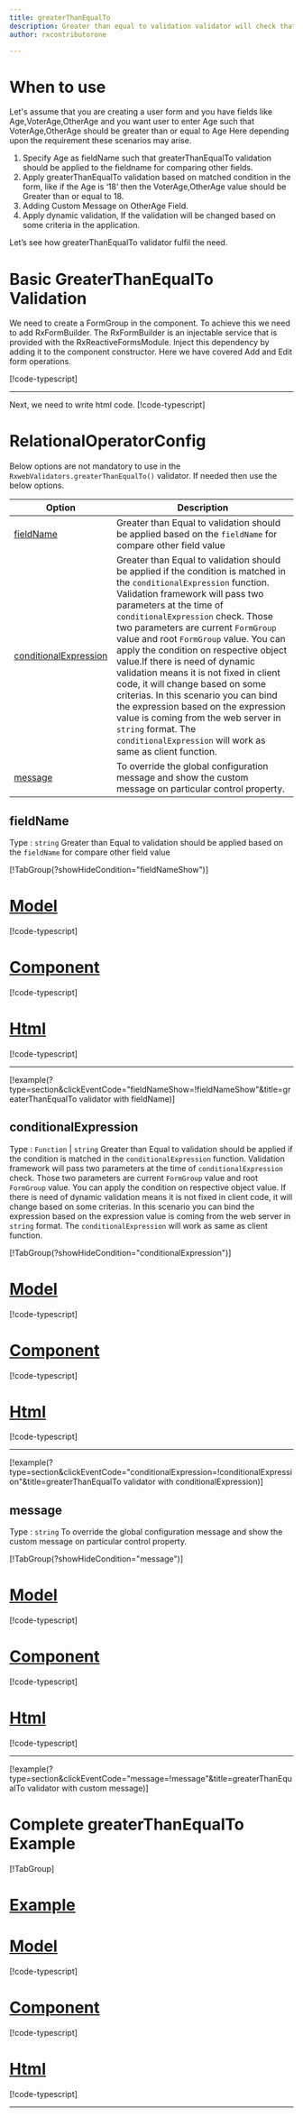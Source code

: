 ```yaml
---
title: greaterThanEqualTo 
description: Greater than equal to validation validator will check that input property is greater than equal to value, If user tries to enter less than value then the property will become invalid
author: rxcontributorone

---
```

# When to use
Let's assume that you are creating a user form and you have fields like Age,VoterAge,OtherAge and you want user to enter Age such that VoterAge,OtherAge should be greater than or equal to Age Here depending upon the requirement these scenarios may arise.
1. Specify Age as fieldName such that greaterThanEqualTo validation should be applied to the fieldname for comparing other fields.
2. Apply greaterThanEqualTo validation based on matched condition in the form, like if the Age is ‘18’ then the VoterAge,OtherAge value should be Greater than or equal to 18.
3. Adding Custom Message on OtherAge Field.
4. Apply dynamic validation, If the validation will be changed based on some criteria in the application.

Let’s see how greaterThanEqualTo validator fulfil the need.

# Basic GreaterThanEqualTo Validation
We need to create a FormGroup in the component. To achieve this we need to add RxFormBuilder. The RxFormBuilder is an injectable service that is provided with the RxReactiveFormsModule. Inject this dependency by adding it to the component constructor.
Here we have covered Add and Edit form operations. 

[!code-typescript[](\assets\reactive-form-validators\validators\greaterThanEqualTo\add\greater-than-equal-to-add.component.ts)]
***

Next, we need to write html code.
[!code-typescript[](\assets\reactive-form-validators\validators\greaterThanEqualTo\add\greater-than-equal-to-add.component.html)]

<app-greaterThanEqualTo-add-validator></app-greaterThanEqualTo-add-validator>

# RelationalOperatorConfig

Below options are not mandatory to use in the `RxwebValidators.greaterThanEqualTo()` validator. If needed then use the below options.

|Option | Description |
|--- | ---- |
|[fieldName](#fieldname) | Greater than Equal to validation should be applied based on the `fieldName` for compare other field value |
|[conditionalExpression](#conditionalexpressions) | Greater than Equal to validation should be applied if the condition is matched in the `conditionalExpression` function. Validation framework will pass two parameters at the time of `conditionalExpression` check. Those two parameters are current `FormGroup` value and root `FormGroup` value. You can apply the condition on respective object value.If there is need of dynamic validation means it is not fixed in client code, it will change based on some criterias. In this scenario you can bind the expression based on the expression value is coming from the web server in `string` format. The `conditionalExpression` will work as same as client function. |
|[message](#message) | To override the global configuration message and show the custom message on particular control property. |

## fieldName 
Type :  `string` 
Greater than Equal to validation should be applied based on the `fieldName` for compare other field value 

[!TabGroup(?showHideCondition="fieldNameShow")]
# [Model](#tab\fieldNamemodel)
[!code-typescript[](\assets\reactive-form-validators\validators\greaterThanEqualTo\fieldName\user.model.ts)]
# [Component](#tab\fieldNameComponent)
[!code-typescript[](\assets\reactive-form-validators\validators\greaterThanEqualTo\fieldName\greater-than-equal-to-field-name.component.ts)]
# [Html](#tab\fieldNameHtml)
[!code-typescript[](\assets\reactive-form-validators\validators\greaterThanEqualTo\fieldName\greater-than-equal-to-field-name.component.html)]
***
[!example(?type=section&clickEventCode="fieldNameShow=!fieldNameShow"&title=greaterThanEqualTo validator with fieldName)]
<app-greaterThanEqualTo-fieldName-validator></app-greaterThanEqualTo-fieldName-validator>

## conditionalExpression 
Type :  `Function`  |  `string` 
Greater than Equal to validation should be applied if the condition is matched in the `conditionalExpression` function. Validation framework will pass two parameters at the time of `conditionalExpression` check. Those two parameters are current `FormGroup` value and root `FormGroup` value. You can apply the condition on respective object value.
If there is need of dynamic validation means it is not fixed in client code, it will change based on some criterias. In this scenario you can bind the expression based on the expression value is coming from the web server in `string` format. The `conditionalExpression` will work as same as client function.

[!TabGroup(?showHideCondition="conditionalExpression")]
# [Model](#tab\conditionalExpressionmodel)
[!code-typescript[](\assets\reactive-form-validators\validators\greaterThanEqualTo\conditionalExpression\user.model.ts)]
# [Component](#tab\conditionalExpressionComponent)
[!code-typescript[](\assets\reactive-form-validators\validators\greaterThanEqualTo\conditionalExpression\greater-than-equal-to-conditional-expressions.component.ts)]
# [Html](#tab\conditionalExpressionHtml)
[!code-typescript[](\assets\reactive-form-validators\validators\greaterThanEqualTo\conditionalExpression\greater-than-equal-to-conditional-expressions.component.html)]
***

[!example(?type=section&clickEventCode="conditionalExpression=!conditionalExpression"&title=greaterThanEqualTo validator with conditionalExpression)]
<app-greaterThanEqualTo-conditionalExpression-validator></app-greaterThanEqualTo-conditionalExpression-validator>

## message 
Type :  `string`
To override the global configuration message and show the custom message on particular control property. 

[!TabGroup(?showHideCondition="message")]
# [Model](#tab\messageModel)
[!code-typescript[](\assets\reactive-form-validators\validators\greaterThanEqualTo\message\user.model.ts)]
# [Component](#tab\messageComponent)
[!code-typescript[](\assets\reactive-form-validators\validators\greaterThanEqualTo\message\greater-than-equal-to-message.component.ts)]
# [Html](#tab\messageHtml)
[!code-typescript[](\assets\reactive-form-validators\validators\greaterThanEqualTo\message\greater-than-equal-to-message.component.html)]
***

[!example(?type=section&clickEventCode="message=!message"&title=greaterThanEqualTo validator with custom message)]
<app-greaterThanEqualTo-message-validator></app-greaterThanEqualTo-message-validator>

# Complete greaterThanEqualTo Example
[!TabGroup]
# [Example](#tab\completeexample)
<app-greaterThanEqualTo-complete-validator></app-greaterThanEqualTo-complete-validator>
# [Model](#tab\completemodel)
[!code-typescript[](\assets\reactive-form-validators\validators\greaterThanEqualTo\complete\user.model.ts)]
# [Component](#tab\completecomponent)
[!code-typescript[](\assets\reactive-form-validators\validators\greaterThanEqualTo\complete\greater-than-equal-to-complete.component.ts)]
# [Html](#tab\completehtml)
[!code-typescript[](\assets\reactive-form-validators\validators\greaterThanEqualTo\complete\greater-than-equal-to-complete.component.html)]
***
